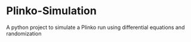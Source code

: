 # Plinko-Simulation
A python project to simulate a Plinko run using differential equations and randomization
